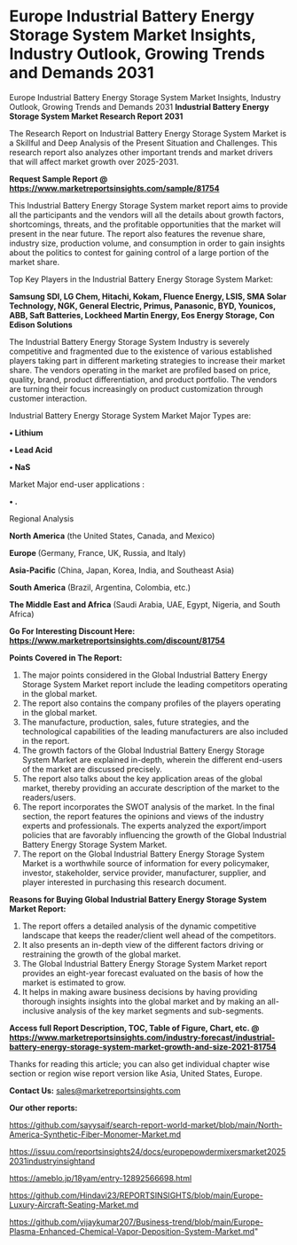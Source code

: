 # Europe Industrial Battery Energy Storage System Market Insights, Industry Outlook, Growing Trends and Demands 2031
Europe Industrial Battery Energy Storage System Market Insights, Industry Outlook, Growing Trends and Demands 2031
<strong>Industrial Battery Energy Storage System Market Research Report 2031</strong>

The Research Report on Industrial Battery Energy Storage System Market is a Skillful and Deep Analysis of the Present Situation and Challenges. This research report also analyzes other important trends and market drivers that will affect market growth over 2025-2031.

<strong>Request Sample Report @ <a href=https://www.marketreportsinsights.com/sample/81754>https://www.marketreportsinsights.com/sample/81754</a></strong>

This Industrial Battery Energy Storage System market report aims to provide all the participants and the vendors will all the details about growth factors, shortcomings, threats, and the profitable opportunities that the market will present in the near future. The report also features the revenue share, industry size, production volume, and consumption in order to gain insights about the politics to contest for gaining control of a large portion of the market share.

Top Key Players in the Industrial Battery Energy Storage System Market:

<strong>Samsung SDI, LG Chem, Hitachi, Kokam, Fluence Energy, LSIS, SMA Solar Technology, NGK, General Electric, Primus, Panasonic, BYD, Younicos, ABB, Saft Batteries, Lockheed Martin Energy, Eos Energy Storage, Con Edison Solutions</strong>

The Industrial Battery Energy Storage System Industry is severely competitive and fragmented due to the existence of various established players taking part in different marketing strategies to increase their market share. The vendors operating in the market are profiled based on price, quality, brand, product differentiation, and product portfolio. The vendors are turning their focus increasingly on product customization through customer interaction.

Industrial Battery Energy Storage System Market Major Types are:

<strong>• Lithium 

• Lead Acid

• NaS</strong>

Market Major end-user applications :

<strong>• .</strong>

Regional Analysis

</u><strong><b>North America</b></strong> (the United States, Canada, and Mexico)

<strong><b>Europe </b></strong>(Germany, France, UK, Russia, and Italy)

<strong><b>Asia-Pacific</b></strong> (China, Japan, Korea, India, and Southeast Asia)

<strong><b>South America</b></strong> (Brazil, Argentina, Colombia, etc.)

<strong><b>The Middle East and Africa</b></strong> (Saudi Arabia, UAE, Egypt, Nigeria, and South Africa)

<strong>Go For Interesting Discount Here: <a href=https://www.marketreportsinsights.com/discount/81754>https://www.marketreportsinsights.com/discount/81754</a></strong>

<strong>Points Covered in The Report:</strong>
<ol>
  <li>The major points considered in the Global Industrial Battery Energy Storage System Market report include the leading competitors operating in the global market.</li>
  <li>The report also contains the company profiles of the players operating in the global market.</li>
  <li>The manufacture, production, sales, future strategies, and the technological capabilities of the leading manufacturers are also included in the report.</li>
  <li>The growth factors of the Global Industrial Battery Energy Storage System Market are explained in-depth, wherein the different end-users of the market are discussed precisely.</li>
  <li>The report also talks about the key application areas of the global market, thereby providing an accurate description of the market to the readers/users.</li>
  <li>The report incorporates the SWOT analysis of the market. In the final section, the report features the opinions and views of the industry experts and professionals. The experts analyzed the export/import policies that are favorably influencing the growth of the Global Industrial Battery Energy Storage System Market.</li>
  <li>The report on the Global Industrial Battery Energy Storage System Market is a worthwhile source of information for every policymaker, investor, stakeholder, service provider, manufacturer, supplier, and player interested in purchasing this research document.</li>
</ol>
<strong>Reasons for Buying Global Industrial Battery Energy Storage System Market Report:</strong>

<ol>
  <li>The report offers a detailed analysis of the dynamic competitive landscape that keeps the reader/client well ahead of the competitors.</li>
  <li>It also presents an in-depth view of the different factors driving or restraining the growth of the global market.</li>
  <li>The Global Industrial Battery Energy Storage System Market report provides an eight-year forecast evaluated on the basis of how the market is estimated to grow.</li>
  <li>It helps in making aware business decisions by having providing thorough insights insights into the global market and by making an all-inclusive analysis of the key market segments and sub-segments.</li>
</ol>
<strong>Access full Report Description, TOC, Table of Figure, Chart, etc. @ <a href=https://www.marketreportsinsights.com/industry-forecast/industrial-battery-energy-storage-system-market-growth-and-size-2021-81754>https://www.marketreportsinsights.com/industry-forecast/industrial-battery-energy-storage-system-market-growth-and-size-2021-81754</a></strong>


Thanks for reading this article; you can also get individual chapter wise section or region wise report version like Asia, United States, Europe.

<strong>Contact Us:</strong>
sales@marketreportsinsights.com

<strong>Our other reports:</strong>

<a href=https://github.com/sayysaif/search-report-world-market/blob/main/North-America-Synthetic-Fiber-Monomer-Market.md>https://github.com/sayysaif/search-report-world-market/blob/main/North-America-Synthetic-Fiber-Monomer-Market.md</a>

<a href=https://issuu.com/reportsinsights24/docs/europepowdermixersmarket20252031industryinsightand>https://issuu.com/reportsinsights24/docs/europepowdermixersmarket20252031industryinsightand</a>

<a href=https://ameblo.jp/18yam/entry-12892566698.html>https://ameblo.jp/18yam/entry-12892566698.html</a>

<a href=https://github.com/Hindavi23/REPORTSINSIGHTS/blob/main/Europe-Luxury-Aircraft-Seating-Market.md>https://github.com/Hindavi23/REPORTSINSIGHTS/blob/main/Europe-Luxury-Aircraft-Seating-Market.md</a>

<a href=https://github.com/vijaykumar207/Business-trend/blob/main/Europe-Plasma-Enhanced-Chemical-Vapor-Deposition-System-Market.md>https://github.com/vijaykumar207/Business-trend/blob/main/Europe-Plasma-Enhanced-Chemical-Vapor-Deposition-System-Market.md</a>"
